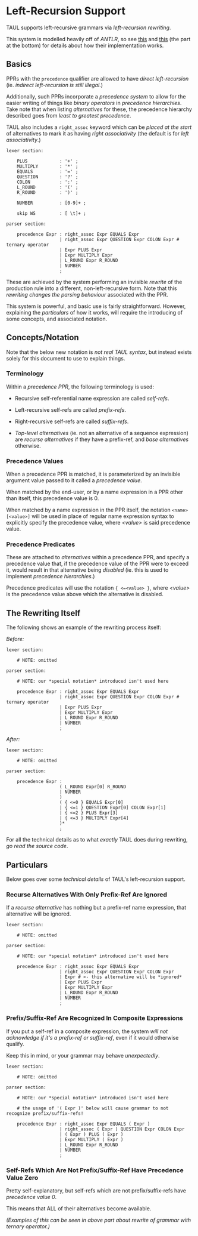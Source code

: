 # Left-Recursion Support

TAUL supports left-recursive grammars via *left-recursion rewriting*.

This system is modelled heavily off of *ANTLR*, so see
[this](https://github.com/antlr/antlr4/blob/master/doc/left-recursion.md)
and [this](https://www.antlr.org/papers/allstar-techreport.pdf) (the part at the
bottom) for details about how their implementation works.

## Basics

PPRs with the `precedence` qualifier are allowed to have *direct left-recursion*
(ie. *indirect left-recursion is still illegal*.)

Additionally, such PPRs incorporate a *precedence system* to allow for the easier
writing of things like *binary operators* in *precedence hierarchies*. Take note that
when listing *alternatives* for these, the precedence hierarchy described goes from
*least to greatest precedence*.

TAUL also includes a `right_assoc` keyword which can be *placed at the start* of
alternatives to mark it as having *right associativity* (the default is for *left
associativity*.)

```
lexer section:

    PLUS            : '+' ;
    MULTIPLY        : '*' ;
    EQUALS          : '=' ;
    QUESTION        : '?' ;
    COLON           : ':' ;
    L_ROUND         : '(' ;
    R_ROUND         : ')' ;
	
    NUMBER          : [0-9]+ ;

    skip WS         : [ \t]+ ;

parser section:

    precedence Expr : right_assoc Expr EQUALS Expr
                    | right_assoc Expr QUESTION Expr COLON Expr # ternary operator
                    | Expr PLUS Expr
                    | Expr MULTIPLY Expr
                    | L_ROUND Expr R_ROUND
                    | NUMBER
                    ;
```

These are achieved by the system performing an invisible *rewrite* of the production
rule into a different, non-left-recursive form. Note that this *rewriting changes the
parsing behaviour* associated with the PPR.

This system is powerful, and basic use is fairly straightforward. However, explaining
the *particulars* of how it works, will require the introducing of some concepts, and
associated notation.

## Concepts/Notation

Note that the below new notation is *not real TAUL syntax*, but instead exists solely
for this document to use to explain things.

### Terminology

Within a *precedence PPR*, the following terminology is used:

- Recursive self-referential name expression are called *self-refs*.

- Left-recursive self-refs are called *prefix-refs*.

- Right-recursive self-refs are called *suffix-refs*.

- *Top-level alternatives* (ie. not an alternative of a sequence expression) are
*recurse alternatives* if they have a prefix-ref, and *base alternatives* otherwise.

### Precedence Values

When a precedence PPR is matched, it is parameterized by an invisible argument value
passed to it called a *precedence value*.

When matched by the end-user, or by a name expression in a PPR other than itself, this
precedence value is 0.

When matched by a name expression in the PPR itself, the notation `<name>[<value>]`
will be used in place of regular name expression syntax to explicitly specify the
precedence value, where *\<value\>* is said precedence value.

### Precedence Predicates

These are attached to *alternatives* within a precedence PPR, and specify a precedence
value that, if the precedence value of the PPR were to exceed it, would result in that
alternative being *disabled* (ie. this is used to implement *precedence hierarchies*.)

Precedence predicates will use the notation `{ <=<value> }`, where *\<value\>* is the
precedence value above which the alternative is disabled.

## The Rewriting Itself

The following shows an example of the rewriting process itself:

*Before:*

```
lexer section:

    # NOTE: omitted

parser section:

    # NOTE: our *special notation* introduced isn't used here

    precedence Expr : right_assoc Expr EQUALS Expr
                    | right_assoc Expr QUESTION Expr COLON Expr # ternary operator
                    | Expr PLUS Expr
                    | Expr MULTIPLY Expr
                    | L_ROUND Expr R_ROUND
                    | NUMBER
                    ;
```

*After:*

```
lexer section:

    # NOTE: omitted

parser section:

    precedence Expr :
                    ( L_ROUND Expr[0] R_ROUND
                    | NUMBER
                    )
                    ( { <=0 } EQUALS Expr[0]
                    | { <=1 } QUESTION Expr[0] COLON Expr[1]
                    | { <=2 } PLUS Expr[3]
                    | { <=3 } MULTIPLY Expr[4]
                    )*
                    ;
```

For all the technical details as to what *exactly* TAUL does during rewriting,
*go read the source code*.

## Particulars

Below goes over some *technical details* of TAUL's left-recursion support.

### Recurse Alternatives With Only Prefix-Ref Are Ignored

If a *recurse alternative* has nothing but a prefix-ref name expression, that alternative
will be ignored.

```
lexer section:

    # NOTE: omitted

parser section:

    # NOTE: our *special notation* introduced isn't used here

    precedence Expr : right_assoc Expr EQUALS Expr
                    | right_assoc Expr QUESTION Expr COLON Expr
                    | Expr # <- this alternative will be *ignored*
                    | Expr PLUS Expr
                    | Expr MULTIPLY Expr
                    | L_ROUND Expr R_ROUND
                    | NUMBER
                    ;
```

### Prefix/Suffix-Ref Are Recognized In Composite Expressions

If you put a self-ref in a composite expression, the system *will not acknowledge if it's
a prefix-ref or suffix-ref*, even if it would otherwise qualify.

Keep this in mind, or your grammar may behave *unexpectedly*.

```
lexer section:

    # NOTE: omitted

parser section:

    # NOTE: our *special notation* introduced isn't used here

    # the usage of '( Expr )' below will cause grammar to not recognize prefix/suffix-refs!
	
    precedence Expr : right_assoc Expr EQUALS ( Expr )
                    | right_assoc ( Expr ) QUESTION Expr COLON Expr
                    | ( Expr ) PLUS ( Expr )
                    | Expr MULTIPLY ( Expr )
                    | L_ROUND Expr R_ROUND
                    | NUMBER
                    ;
```

### Self-Refs Which Are Not Prefix/Suffix-Ref Have Precedence Value Zero

Pretty self-explanatory, but self-refs which are not prefix/suffix-refs have *precedence value 0*.

This means that ALL of their alternatives become available.

*(Examples of this can be seen in above part about rewrite of grammar with ternary operator.)*
